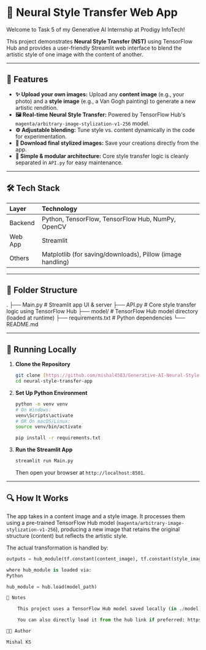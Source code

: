 # 🎨 Neural Style Transfer Web App

Welcome to Task 5 of my Generative AI Internship at Prodigy InfoTech!

This project demonstrates **Neural Style Transfer (NST)** using TensorFlow Hub and provides a user-friendly Streamlit web interface to blend the artistic style of one image with the content of another.

---

## 🚀 Features

* **✨ Upload your own images:** Upload any **content image** (e.g., your photo) and a **style image** (e.g., a Van Gogh painting) to generate a new artistic rendition.
* **🖼️ Real-time Neural Style Transfer:** Powered by TensorFlow Hub's `magenta/arbitrary-image-stylization-v1-256` model.
* **⚙️ Adjustable blending:** Tune style vs. content dynamically in the code for experimentation.
* **💾 Download final stylized images:** Save your creations directly from the app.
* **🎯 Simple & modular architecture:** Core style transfer logic is cleanly separated in `API.py` for easy maintenance.

---

## 🛠 Tech Stack

| Layer   | Technology                                     |
| :------ | :--------------------------------------------- |
| Backend | Python, TensorFlow, TensorFlow Hub, NumPy, OpenCV |
| Web App | Streamlit                                      |
| Others  | Matplotlib (for saving/downloads), Pillow (image handling) |

---

## 📂 Folder Structure

.
├── Main.py          # Streamlit app UI & server
├── API.py           # Core style transfer logic using TensorFlow Hub
├── model/           # TensorFlow Hub model directory (loaded at runtime)
├── requirements.txt # Python dependencies
└── README.md


---

## 🚀 Running Locally

1.  **Clone the Repository**

    ```bash
    git clone [https://github.com/mishal4583/Generative-AI-Neural-Style-Transfer-Web-App](https://github.com/mishal4583/Generative-AI-Neural-Style-Transfer-Web-App)
    cd neural-style-transfer-app
    ```

2.  **Set Up Python Environment**

    ```bash
    python -m venv venv
    # On Windows:
    venv\Scripts\activate
    # OR On macOS/Linux:
    source venv/bin/activate
    
    pip install -r requirements.txt
    ```

3.  **Run the Streamlit App**

    ```bash
    streamlit run Main.py
    ```

    Then open your browser at `http://localhost:8501`.

---

## 🔍 How It Works

The app takes in a content image and a style image. It processes them using a pre-trained TensorFlow Hub model (`magenta/arbitrary-image-stylization-v1-256`), producing a new image that retains the original structure (content) but reflects the artistic style.

The actual transformation is handled by:

```python
outputs = hub_module(tf.constant(content_image), tf.constant(style_image))

where hub_module is loaded via:
Python

hub_module = hub.load(model_path)

📜 Notes

    This project uses a TensorFlow Hub model saved locally (in ./model).

    You can also directly load it from the hub link if preferred: https://tfhub.dev/google/magenta/arbitrary-image-stylization-v1-256/2

👨‍💻 Author

Mishal KS
